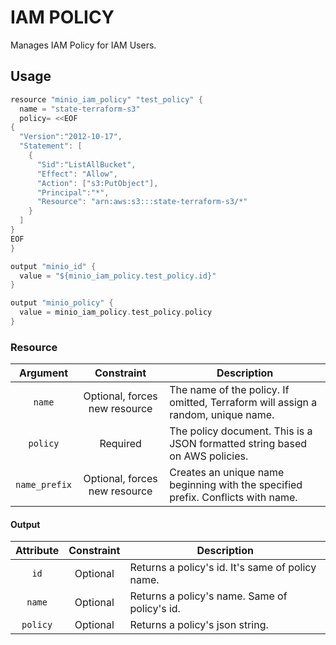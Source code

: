 # IAM POLICY

Manages IAM Policy for IAM Users.

## Usage

```go
resource "minio_iam_policy" "test_policy" {
  name = "state-terraform-s3"
  policy= <<EOF
{
  "Version":"2012-10-17",
  "Statement": [
    {
      "Sid":"ListAllBucket",
      "Effect": "Allow",
      "Action": ["s3:PutObject"],
      "Principal":"*",
      "Resource": "arn:aws:s3:::state-terraform-s3/*"
    }
  ]
}
EOF
}

output "minio_id" {
  value = "${minio_iam_policy.test_policy.id}"
}

output "minio_policy" {
  value = minio_iam_policy.test_policy.policy
}
```

### Resource

|   Argument    |          Constraint           | Description                                                                      |
| :-----------: | :---------------------------: | -------------------------------------------------------------------------------- |
|    `name`     | Optional, forces new resource | The name of the policy. If omitted, Terraform will assign a random, unique name. |
|   `policy`    |           Required            | The policy document. This is a JSON formatted string based on AWS policies.      |
| `name_prefix` | Optional, forces new resource | Creates an unique name beginning with the specified prefix. Conflicts with name. |

#### Output

| Attribute | Constraint | Description                                      |
| :-------: | :--------: | ------------------------------------------------ |
|   `id`    |  Optional  | Returns a policy's id. It's same of policy name. |
|  `name`   |  Optional  | Returns a policy's name. Same of policy's id.    |
| `policy`  |  Optional  | Returns a policy's json string.                  |
